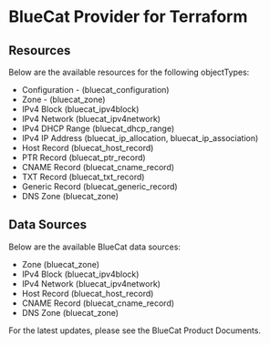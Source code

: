 # BlueCat Provider for Terraform

## Resources

Below are the available resources for the following objectTypes:

-   Configuration - (bluecat_configuration)
-   Zone - (bluecat_zone)
-   IPv4 Block (bluecat_ipv4block)
-   IPv4 Network (bluecat_ipv4network)
-   IPv4 DHCP Range (bluecat_dhcp_range)
-   IPv4 IP Address (bluecat_ip_allocation, bluecat_ip_association)
-   Host Record (bluecat_host_record)
-   PTR Record (bluecat_ptr_record)
-   CNAME Record (bluecat_cname_record)
-   TXT Record (bluecat_txt_record)
-   Generic Record (bluecat_generic_record)
-   DNS Zone (bluecat_zone)

## Data Sources

Below are the available BlueCat data sources:

-   Zone (bluecat_zone)
-   IPv4 Block (bluecat_ipv4block)
-   IPv4 Network (bluecat_ipv4network)
-   Host Record (bluecat_host_record)
-   CNAME Record (bluecat_cname_record)
-   DNS Zone (bluecat_zone)

For the latest updates, please see the BlueCat Product Documents.

